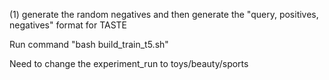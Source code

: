 

(1) generate the random negatives and then generate the "query, positives, negatives" format for TASTE

Run command "bash build_train_t5.sh"

Need to change the experiment_run to toys/beauty/sports
